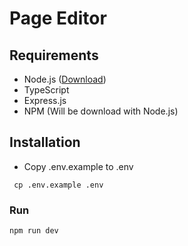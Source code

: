 # Page Editor

## Requirements

- Node.js ([Download](https://nodejs.org/en))
- TypeScript
- Express.js
- NPM (Will be download with Node.js)

## Installation

- Copy .env.example to .env

```
 cp .env.example .env
```

### Run

```
npm run dev
```
